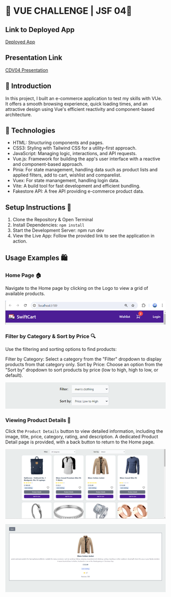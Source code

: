 # 🏪 VUE CHALLENGE | JSF 04👔

## Link to Deployed App
[Deployed App](https://her-ecommerce-app.netlify.app/)

## Presentation Link
[CDV04 Presentation](https://youtu.be/UvASJFkG_Es)

## 🛒 Introduction
In this project, I built an e-commerce application to test my skills with VUe. It offers a smooth browsing experience, quick loading times, and an attractive design using Vue's efficient reactivity and component-based architecture.

## 🤖 Technologies
- HTML: Structuring components and pages.
- CSS3: Styling with Tailwind CSS for a utility-first approach.
- JavaScript: Managing logic, interactions, and API requests.
- Vue.js: Framework for building the app's user interface with a reactive and component-based approach.
- Pinia: For state management, handling data such as product lists and applied filters, add to cart, wishlist and comparelist.
- Vuex: For state manangement, handling login data.
- Vite: A build tool for fast development and efficient bundling.
- Fakestore API: A free API providing e-commerce product data.

## Setup Instructions 🚀
1. Clone the Repository & Open Terminal
2. Install Dependencies: `npm install`
3. Start the Development Server: npm run dev
4. View the Live App: Follow the provided link to see the application in action.

## Usage Examples 🛍️
### Home Page 🏠
Navigate to the Home page by clicking on the Logo to view a grid of available products.

![Navigation Bar](images/NavBar.png)

### Filter by Category & Sort by Price 🔍
Use the filtering and sorting options to find products:

Filter by Category: Select a category from the "Filter" dropdown to display products from that category only.
Sort by Price: Choose an option from the "Sort by" dropdown to sort products by price (low to high, high to low, or default).

![Filter & Sort](images/FilterSort.png)

### Viewing Product Details 🛒
Click the `Product Details` button to view detailed information, including the image, title, price, category, rating, and description. A dedicated Product Detail page is provided, with a back button to return to the Home page.

![ProductList](images/ProductList.png)

![Product Detail Page](images/ProductDetail.png)